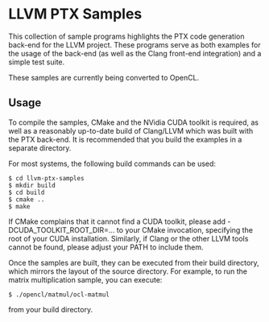 LLVM PTX Samples
================

This collection of sample programs highlights the PTX code generation back-end
for the LLVM project.  These programs serve as both examples for the usage of
the back-end (as well as the Clang front-end integration) and a simple test
suite.

These samples are currently being converted to OpenCL.


Usage
-----

To compile the samples, CMake and the NVidia CUDA toolkit is required, as well as a reasonably up-to-date build of Clang/LLVM which was built with the PTX back-end. It is recommended that you build the examples in a separate directory.

For most systems, the following build commands can be used:

    $ cd llvm-ptx-samples
    $ mkdir build
    $ cd build
    $ cmake ..
    $ make

If CMake complains that it cannot find a CUDA toolkit, please add -DCUDA_TOOLKIT_ROOT_DIR=... to your CMake invocation, specifying the root of your CUDA installation. Similarly, if Clang or the other LLVM tools cannot be found, please adjust your PATH to include them.

Once the samples are built, they can be executed from their build directory, which mirrors the layout of the source directory. For example, to run the matrix multiplication sample, you can execute:

    $ ./opencl/matmul/ocl-matmul

from your build directory.
